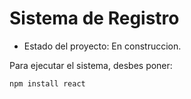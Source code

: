 <h1> Sistema de Registro </h1>

- Estado del proyecto: En construccion.

Para ejecutar el sistema, desbes poner:

```npm install react```
